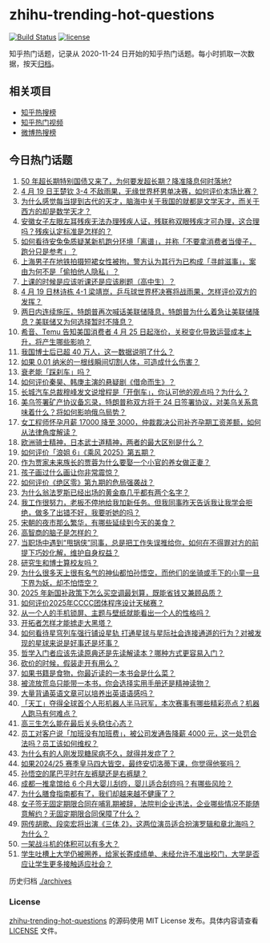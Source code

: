 # zhihu-trending-hot-questions

[![Build Status](https://github.com/justjavac/zhihu-trending-hot-questions/workflows/ci/badge.svg?branch=master)](https://github.com/justjavac/zhihu-trending-hot-questions/actions)
[![license](https://img.shields.io/github/license/justjavac/zhihu-trending-hot-questions)](https://github.com/justjavac/zhihu-trending-hot-questions/blob/master/LICENSE)

知乎热门话题，记录从 2020-11-24
日开始的知乎热门话题。每小时抓取一次数据，按天[归档](./archives)。

## 相关项目

- [知乎热搜榜](https://github.com/justjavac/zhihu-trending-top-search)
- [知乎热门视频](https://github.com/justjavac/zhihu-trending-hot-video)
- [微博热搜榜](https://github.com/justjavac/weibo-trending-hot-search)

## 今日热门话题

<!-- BEGIN -->
<!-- 最后更新时间 Sun Apr 20 2025 07:24:29 GMT+0800 (China Standard Time) -->

1. [50 年超长期特别国债又来了，为何要发超长期？降准降息何时落地?](https://www.zhihu.com/question/1896846135957644500)
1. [4 月 19 日王楚钦 3-4 不敌雨果，无缘世界杯男单决赛，如何评价本场比赛？](https://www.zhihu.com/question/1896880321078728200)
1. [为什么感觉每当提到古代的天才，脑海中关于我国的就都是文学天才，而关于西方的却是数学天才？](https://www.zhihu.com/question/656011336)
1. [安徽女子左眼左耳残疾无法办理残疾人证，残联称双眼残疾才可办理，这合理吗？残疾认定标准是怎样的？](https://www.zhihu.com/question/1896601330715419000)
1. [如何看待安兔兔质疑某新机跑分环境「离谱」，并称「不要拿消费者当傻子，跑分只是参考」？](https://www.zhihu.com/question/1896464537437325000)
1. [上海男子在地铁拍摄短裙女性被拘，警方认为其行为已构成「寻衅滋事」，案由为何不是「偷拍他人隐私」？](https://www.zhihu.com/question/1896840966595375600)
1. [上课的时候是应该听课还是应该刷题（高中生）？](https://www.zhihu.com/question/421932523)
1. [4 月 19 日林诗栋 4-1 梁靖崑，乒乓球世界杯决赛将战雨果，怎样评价双方的发挥？](https://www.zhihu.com/question/1897041870930016000)
1. [两日内连续施压，特朗普再次喊话美联储降息，特朗普为什么着急让美联储降息？美联储又为何选择暂时不降息？](https://www.zhihu.com/question/1896864415913075500)
1. [希音、Temu 告知美国消费者 4 月 25 日起涨价，关税变化导致运营成本上升，将产生哪些影响？](https://www.zhihu.com/question/1896625234339153700)
1. [我国博士后已超 40 万人，这一数据说明了什么？](https://www.zhihu.com/question/1895860530016679400)
1. [如果 0.01 纳米的一根线瞬间切割人体，可造成什么伤害？](https://www.zhihu.com/question/647127634)
1. [衰老能「踩刹车」吗？](https://www.zhihu.com/question/1896227514826852000)
1. [如何评价秦昊、韩庚主演的悬疑剧《借命而生》？](https://www.zhihu.com/question/1896322123183658200)
1. [长城汽车总裁穆峰发文说增程是「开倒车」，你认可他的观点吗？为什么？](https://www.zhihu.com/question/1896519973880431000)
1. [美乌签署矿产协议备忘录，特朗普称双方将于 24 日签署协议，对美乌关系意味着什么？将如何影响俄乌局势？](https://www.zhihu.com/question/1896463899538187800)
1. [女工程师怀孕月薪 17000 降至 3000，仲裁裁决公司补齐孕期工资差额，如何从法律角度解读？](https://www.zhihu.com/question/1895884064436778800)
1. [欧洲骑士精神，日本武士道精神，两者的最大区别是什么？](https://www.zhihu.com/question/15527387717)
1. [如何评价「浪姐 6」《乘风 2025》第五期？](https://www.zhihu.com/question/1896429654941890300)
1. [作为贾家未来族长的贾蓉为什么要娶一个小官的养女做正妻？](https://www.zhihu.com/question/11017816545)
1. [孩子画过什么画让你非常震惊？](https://www.zhihu.com/question/341046974)
1. [如何评价《绝区零》第九期的危局强袭战？](https://www.zhihu.com/question/1896332693232399400)
1. [为什么翁法罗斯已经出场的黄金裔几乎都有两个名字？](https://www.zhihu.com/question/15761751364)
1. [我工作很努力，老板不停地给我加新任务。但我同事昨天告诉我让我学会拒绝，做多了出错不好，我要听她的吗？](https://www.zhihu.com/question/1894693208174336000)
1. [宋朝的夜市那么繁华，有哪些延续到今天的美食？](https://www.zhihu.com/question/1891388700832806000)
1. [高智商的脑子是怎样的？](https://www.zhihu.com/question/10656184978)
1. [当职场中遇到“甩锅侠”同事，总是把工作失误推给你，如何在不得罪对方的前提下巧妙化解，维护自身权益？](https://www.zhihu.com/question/14464524202)
1. [研究生和博士算校友吗？](https://www.zhihu.com/question/287340031)
1. [为什么很多天上很有名气的神仙都怕孙悟空，而他们的坐骑或手下的小童一旦下界为妖，却不怕悟空？](https://www.zhihu.com/question/1891271477241827600)
1. [2025 年新国补政策下怎么买空调最划算，既能省钱又兼顾品质？](https://www.zhihu.com/question/1896157251867244300)
1. [如何评价2025年CCCC团体程序设计天梯赛？](https://www.zhihu.com/question/1888531062717674200)
1. [从一个人的手机锁屏、主题与壁纸就能看出一个人的性格吗？](https://www.zhihu.com/question/302679098)
1. [开拓者怎样才能掳走大黑塔？](https://www.zhihu.com/question/1894094297533486800)
1. [如何看待星穹列车强行铺设星轨 打通星球与星际社会连接通道的行为？对被发现的星球来说是好事还是坏事？](https://www.zhihu.com/question/1896855219586975200)
1. [哲学入门者应该先读原典还是先读解读本？哪种方式更容易入门？](https://www.zhihu.com/question/1894017392042013700)
1. [砍价的时候，假装走开有用么？](https://www.zhihu.com/question/355852910)
1. [如果书籍是食物，你最近读的一本书会是什么菜？](https://www.zhihu.com/question/1892356120359691500)
1. [被流放荒岛只能带一本书，你会选择实用手册还是精神读物？](https://www.zhihu.com/question/1894018013944046000)
1. [大量背诵英语文章可以培养出英语语感吗？](https://www.zhihu.com/question/432784495)
1. [「天工」夺得全球首个人形机器人半马冠军，本次赛事有哪些精彩亮点？机器人跑马有何难点？](https://www.zhihu.com/question/1896214633943123700)
1. [高三生怎么能在最后关头稳住心态？](https://www.zhihu.com/question/1894335239490364200)
1. [员工对客户说「加班没有加班费」，被公司发通告降薪 4000 元，这一处罚合法吗？员工该如何维权？](https://www.zhihu.com/question/1896240381634524200)
1. [为什么有的人刚发现糖尿病不久，就得并发症了？](https://www.zhihu.com/question/9209026194)
1. [如果2024/25 赛季皇马四大皆空，最终安切洛蒂下课，你觉得他冤吗？](https://www.zhihu.com/question/1896342884879419400)
1. [孙悟空的尾巴平时在左裤腿还是右裤腿？](https://www.zhihu.com/question/1890636475139342800)
1. [成都一推拿馆给 6 个月大婴儿刮痧，婴儿适合刮痧吗？有哪些风险？](https://www.zhihu.com/question/1895920958709142500)
1. [为什么膳食指南都有了，我们却越来越不健康了？](https://www.zhihu.com/question/5131450113)
1. [女子签无固定期限合同在哺乳期被辞，法院判企业违法，企业哪些情况不能随意解约？无固定期限合同保障了什么？](https://www.zhihu.com/question/1896546927715251700)
1. [网传胡歌、段奕宏将出演《三体 2》，这两位演员适合扮演罗辑和章北海吗？为什么？](https://www.zhihu.com/question/1896129441538766600)
1. [一架战斗机的体积可以有多大？](https://www.zhihu.com/question/380949729)
1. [学生吐槽上大学仍被圈养，给家长寄成绩单、未经允许不准出校门，大学是否应让学生更多接触适应社会？](https://www.zhihu.com/question/1896950792394601500)

<!-- END -->

历史归档 [./archives](./archives)

### License

[zhihu-trending-hot-questions](https://github.com/justjavac/zhihu-trending-hot-questions)
的源码使用 MIT License 发布。具体内容请查看 [LICENSE](./LICENSE) 文件。
